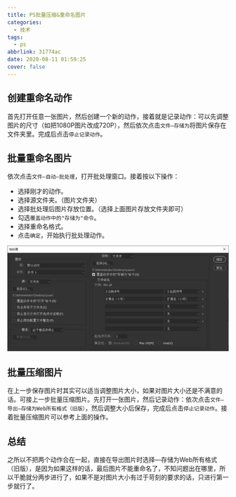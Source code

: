 ```yaml
---
title: PS批量压缩&重命名图片
categories:
  - 技术
tags:
  - ps
abbrlink: 31774ac
date: 2020-08-11 01:59:25
cover: false
---
```


## 创建重命名动作

首先打开任意一张图片，然后创建一个新的动作，接着就是记录动作：可以先调整图片的尺寸（如把1080P图片改成720P），然后依次点击`文件—存储为`将图片保存在文件夹里。完成后点击`停止记录动作`。

## 批量重命名图片

依次点击`文件—自动—批处理`，打开批处理窗口。接着按以下操作：

+ 选择刚才的动作。
+ 选择源文件夹。（图片文件夹）
+ 选择批处理后图片存放位置。（选择上面图片存放文件夹即可）
+ 勾选`覆盖动作中的"存储为"命令`。
+ 选择重命名格式。
+ 点击`确定`，开始执行批处理动作。

![](../img/PS%E6%89%B9%E9%87%8F%E5%8E%8B%E7%BC%A9&%E9%87%8D%E5%91%BD%E5%90%8D%E5%9B%BE%E7%89%87/20200811103621.jpeg)

## 批量压缩图片

在上一步保存图片时其实可以适当调整图片大小，如果对图片大小还是不满意的话。可接上一步批量压缩图片。先打开一张图片，然后记录动作：依次点击`文件—导出—存储为Web所有格式（旧版）`，然后调整大小后保存，完成后点击`停止记录动作`。接着批量压缩图片可以参考上面的操作。

## 总结

<div class="note primary">
    <p>之所以不把两个动作合在一起，直接在导出图片时选择—存储为Web所有格式（旧版），是因为如果这样的话，最后图片不能重命名了，不知问题出在哪里，所以干脆就分两步进行了，如果不是对图片大小有过于苛刻的要求的话，只进行第一步就行了。</p>
</div>

​    

